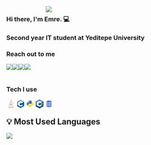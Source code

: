 <img src="https://media.giphy.com/media/qgQUggAC3Pfv687qPC/giphy.gif"  align="right" width="400">

### Hi there, I'm Emre. :computer:

### Second year IT student at Yeditepe University 

### Reach out to me

<div align="center">
  <a href="mailto:emretanrkulu0@gmail.com">
    <img
      src="https://img.shields.io/badge/e‑mail-D14836.svg?style=for-the-badge&logo=GMail&logoColor=white" align="left"
    />
  </a>
  <a href="https://www.linkedin.com/in/emre-zeki-tanrikulu-9887ab207/">
    <img
      src="https://img.shields.io/badge/LinkedIn-0077B5?style=for-the-badge&logo=linkedin&logoColor=white" align="left"
    />
  </a>
   <a href="https://www.instagram.com/emretanrkulu9/">
    <img
      src="https://img.shields.io/badge/instagram-E4405F.svg?style=for-the-badge&logo=instagram&logoColor=white" align="left"
    />
  </a>
  <a href="https://twitter.com/emretnrkl9">
    <img
      src="https://img.shields.io/badge/Twitter-1DA1F2?style=for-the-badge&logo=twitter&logoColor=white" align="left"
    />
  </a>
</div>

<br />
<br />



### Tech I use
<img src="https://raw.githubusercontent.com/github/explore/5b3600551e122a3277c2c5368af2ad5725ffa9a1/topics/java/java.png" width="25" height="25" align="left">
<img src="https://raw.githubusercontent.com/github/explore/f3e22f0dca2be955676bc70d6214b95b13354ee8/topics/c/c.png" width="25" height="25" align="left">
<img src="https://raw.githubusercontent.com/github/explore/80688e429a7d4ef2fca1e82350fe8e3517d3494d/topics/python/python.png" width="25" height="25" align="left">
<img src="https://raw.githubusercontent.com/github/explore/180320cffc25f4ed1bbdfd33d4db3a66eeeeb358/topics/cpp/cpp.png" width="25" height="25" align="left">
<img src="https://raw.githubusercontent.com/github/explore/80688e429a7d4ef2fca1e82350fe8e3517d3494d/topics/sql/sql.png" width="25" height="25" align="left">

<br />

## <summary>:bulb:  Most Used Languages</summary>
<img src="https://github-readme-stats.vercel.app/api/top-langs/?username=emretan9&layout=compact" >
